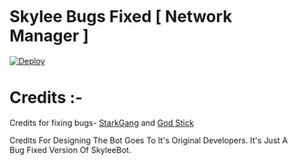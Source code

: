 # Skylee Bugs Fixed [ Network Manager ]

[![Deploy](https://www.herokucdn.com/deploy/button.svg)](https://heroku.com/deploy?template=https://github.com/jayantkageri/NetworkManager)



# Credits :-

Credits for fixing bugs- [StarkGang](https://github.com/StarkGang) and [God Stick](https://github.com/EmiliaDevs)


Credits For Designing The Bot Goes To It's Original Developers. It's Just A Bug Fixed Version Of SkyleeBot.

